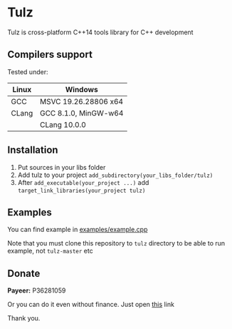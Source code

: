 # Tulz

Tulz is cross-platform C++14 tools library for C++ development

## Compilers support

Tested under:

| Linux | Windows              |
|-------|----------------------|
| GCC   | MSVC 19.26.28806 x64 |
| CLang | GCC 8.1.0, MinGW-w64 |
|       | CLang 10.0.0         |

## Installation

1. Put sources in your libs folder
2. Add tulz to your project `add_subdirectory(your_libs_folder/tulz)`
3. After `add_executable(your_project ...)` add `target_link_libraries(your_project tulz)`

## Examples

You can find example in [examples/example.cpp](examples/example.cpp)

Note that you must clone this repository to `tulz` directory to be able to run example, not `tulz-master` etc

## Donate

<b>Payeer:</b> P36281059

Or you can do it even without finance. Just open [this](http://fainbory.com/8aWY) link

Thank you.